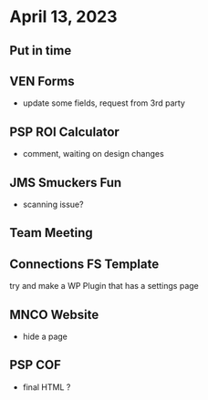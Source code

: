 # April 13, 2023

## Put in time

## VEN Forms
- update some fields, request from 3rd party

## PSP ROI Calculator
- comment, waiting on design changes

## JMS Smuckers Fun
- scanning issue?

## Team Meeting

## Connections FS Template
try and make a WP Plugin that has a settings page

## MNCO Website
- hide a page

## PSP COF
- final HTML ?